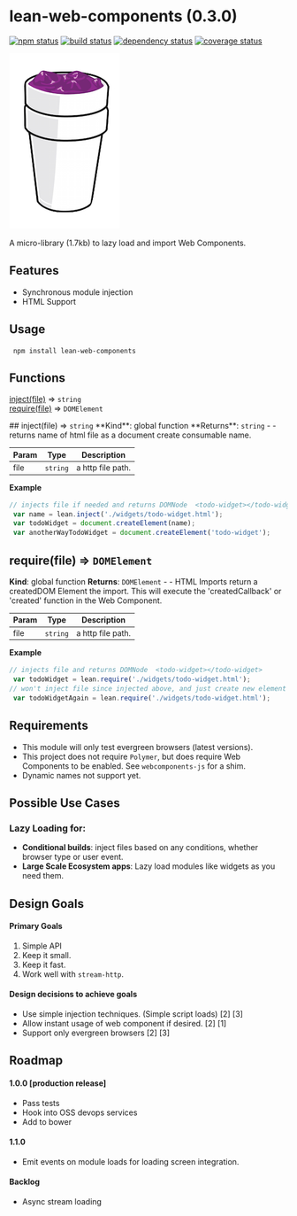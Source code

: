 lean-web-components (0.3.0)
=========

[![npm status](http://img.shields.io/npm/v/lean-web-components.svg)](https://www.npmjs.org/package/lean-web-components)
[![build status](https://secure.travis-ci.org/sartaj/lean-web-components.svg)](http://travis-ci.org/sartaj/lean-web-components)
[![dependency status](https://david-dm.org/sartaj/lean-web-components.svg)](https://david-dm.org/sartaj/lean-web-components)
[![coverage status](http://img.shields.io/coveralls/sartaj/lean-web-components.svg)](https://coveralls.io/r/sartaj/lean-web-components)

![leanjs!](./about/lean.png)

A micro-library (1.7kb) to lazy load and import Web Components.

## Features
* Synchronous module injection
* HTML Support

## Usage

```
 npm install lean-web-components
```

## Functions
<dl>
<dt><a href="#inject">inject(file)</a> ⇒ <code>string</code></dt>
<dd></dd>
<dt><a href="#require">require(file)</a> ⇒ <code>DOMElement</code></dt>
<dd></dd>
</dl>
<a name="inject"></a>
## inject(file) ⇒ <code>string</code>
**Kind**: global function
**Returns**: <code>string</code> - - returns name of html file as a document create consumable name.

| Param | Type | Description |
| --- | --- | --- |
| file | <code>string</code> | a http file path. |

**Example**
```js
// injects file if needed and returns DOMNode  <todo-widget></todo-widget>
 var name = lean.inject('./widgets/todo-widget.html');
 var todoWidget = document.createElement(name);
 var anotherWayTodoWidget = document.createElement('todo-widget');
```
<a name="require"></a>
## require(file) ⇒ <code>DOMElement</code>
**Kind**: global function
**Returns**: <code>DOMElement</code> - - HTML Imports return a createdDOM Element the import. This will execute the 'createdCallback' or 'created' function in the Web Component.

| Param | Type | Description |
| --- | --- | --- |
| file | <code>string</code> | a http file path. |

**Example**
```js
// injects file and returns DOMNode  <todo-widget></todo-widget>
 var todoWidget = lean.require('./widgets/todo-widget.html');
// won't inject file since injected above, and just create new element and require
 var todoWidgetAgain = lean.require('./widgets/todo-widget.html');
```

## Requirements

* This module will only test evergreen browsers (latest versions).
* This project does not require `Polymer`, but does require Web Components to be enabled. See `webcomponents-js` for a shim.
* Dynamic names not support yet.

## Possible Use Cases

### Lazy Loading for:

* **Conditional builds**: inject files based on any conditions, whether browser type or user event.
* **Large Scale Ecosystem apps**: Lazy load modules like widgets as you need them.

## Design Goals

#### Primary Goals
1. Simple API 
2. Keep it small.
3. Keep it fast.
4. Work well with `stream-http`.

#### Design decisions to achieve goals
* Use simple injection techniques. (Simple script loads) [2] [3]
* Allow instant usage of web component if desired. [2] [1]
* Support only evergreen browsers [2] [3]

## Roadmap

#### 1.0.0 [production release]
* Pass tests
* Hook into OSS devops services
* Add to bower

#### 1.1.0
* Emit events on module loads for loading screen integration.

#### Backlog
* Async stream loading